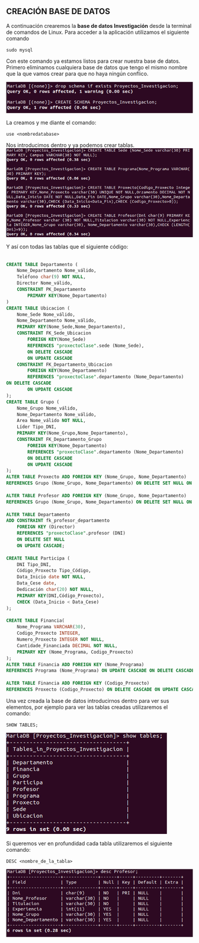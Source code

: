 ## CREACIÓN BASE DE DATOS ##

A continuación crearemos la **base de datos Investigación** desde la terminal de comandos de Linux. Para acceder a la aplicación utilizamos el siguiente comando 
~~~~
sudo mysql
~~~~

Con este comando ya estamos listos para crear nuestra base de datos.
Primero eliminamos cualquiera base de datos que tengo el mismo nombre que la que vamos crear para que no haya ningún conflico.

![imagen](https://github.com/AlbertoMartinezPose/tarea-3-bases/blob/master/0.1.PNG?raw=true)

La creamos y me diante el comando:
~~~~
use <nombredatabase>
~~~~
Nos introducimos dentro y ya podemos crear tablas.
![imagen](https://github.com/AlbertoMartinezPose/tarea-3-bases/blob/master/0.2.PNG?raw=true)


Y así con todas las tablas que el siguiente código:
~~~~sql

CREATE TABLE Departamento (
	Nome_Departamento Nome_válido,
	Teléfono char(9) NOT NULL,
	Director Nome_válido,
	CONSTRAINT PK_Departamento
		PRIMARY KEY(Nome_Departamento)
)
CREATE TABLE Ubicacion (
	Nome_Sede Nome_válido,
	Nome_Departamento Nome_válido,
	PRIMARY KEY(Nome_Sede,Nome_Departamento),
	CONSTRAINT FK_Sede_Ubicacion
		FOREIGN KEY(Nome_Sede) 
		REFERENCES "proxectoClase".sede (Nome_Sede),
		ON DELETE CASCADE
		ON UPDATE CASCADE
	CONSTRAINT FK_Departamento_Ubicacion
		FOREIGN KEY(Nome_Departamento)
		REFERENCES "proxectoClase".departamento (Nome_Departamento)
ON DELETE CASCADE
		ON UPDATE CASCADE
);
CREATE TABLE Grupo (
	Nome_Grupo Nome_válido,
	Nome_Departamento Nome_válido,
	Area Nome_válido NOT NULL,
	Líder Tipo_DNI,
	PRIMARY KEY(Nome_Grupo,Nome_Departamento),
	CONSTRAINT FK_Departamento_Grupo
		FOREIGN KEY(Nome_Departamento)
		REFERENCES "proxectoClase".departamento (Nome_Departamento)
		ON DELETE CASCADE
		ON UPDATE CASCADE
);
ALTER TABLE Proxecto ADD FOREIGN KEY (Nome_Grupo, Nome_Departamento)
REFERENCES Grupo (Nome_Grupo, Nome_Departamento) ON DELETE SET NULL ON UPDATE CASCADE;

ALTER TABLE Profesor ADD FOREIGN KEY (Nome_Grupo, Nome_Departamento)
REFERENCES Grupo (Nome_Grupo, Nome_Departamento) ON DELETE SET NULL ON UPDATE CASCADE;

ALTER TABLE Departamento
ADD CONSTRAINT fk_profesor_departamento
	FOREIGN KEY (Director) 
	REFERENCES "proxectoClase".profesor (DNI)
	ON DELETE SET NULL
	ON UPDATE CASCADE;
	
CREATE TABLE Participa (
	DNI Tipo_DNI,
	Código_Proxecto Tipo_Código,
	Data_Inicio date NOT NULL,
	Data_Cese date,
	Dedicación char(20) NOT NULL,
	PRIMARY KEY(DNI,Código_Proxecto),
	CHECK (Data_Inicio < Data_Cese)
);

CREATE TABLE Financia(
	Nome_Programa VARCHAR(30),
	Codigo_Proxecto INTEGER,
	Numero_Proxecto INTEGER NOT NULL,
	Cantidade_Financiada DECIMAL NOT NULL,
	PRIMARY KEY (Nome_Programa, Codigo_Proxecto)
);
ALTER TABLE Financia ADD FOREIGN KEY (Nome_Programa)
REFERENCES Programa (Nome_Programa) ON UPDATE CASCADE ON DELETE CASCADE;

ALTER TABLE Financia ADD FOREIGN KEY (Codigo_Proxecto)
REFERENCES Proxecto (Codigo_Proxecto) ON DELETE CASCADE ON UPDATE CASCADE;
~~~~

Una vez creada la base de datos introducirnos dentro para ver sus elementos, por ejemplo para ver las tablas creadas utilizaremos el comando:
~~~~
SHOW TABLES;
~~~~
![imagen](https://github.com/AlbertoMartinezPose/tarea-3-bases/blob/master/0.3.PNG?raw=true)

Si queremos ver en profundidad cada tabla utilizaremos el siguiente comando:
~~~~
DESC <nombre_de_la_tabla>
~~~~
![imagen](https://github.com/AlbertoMartinezPose/tarea-3-bases/blob/master/0.4.PNG?raw=true)


